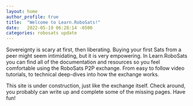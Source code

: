 ```yaml
---
layout: home
author_profile: true
title:  "Welcome to Learn.RoboSats!"
date:   2022-05-19 06:28:14 -0500
categories: robosats update
---
```

Sovereignty is scary at first, then liberating. Buying your first Sats from a peer might seem intimidating, but it is very empowering. In Learn.RoboSats you can find all of the documentation and resources so you feel comfortable using the RoboSats P2P exchange. From easy to follow video tutorials, to technical deep-dives into how the exchange works. 

This site is under construction, just like the exchange itself. Check around, you probably can write up and complete some of the missing pages. Have fun!
